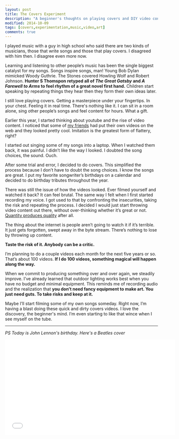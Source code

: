 ```yaml
---
layout: post
title: The Covers Experiment 
description: "A beginner's thoughts on playing covers and DIY video content."
modified: 2014-10-09
tags: [covers,experimentation,music,video,art]
comments: true
---
```

I played music with a guy in high school who said there are two kinds of musicians, those that write songs and those that play covers.  I disagreed with him then.  I disagree even more now.

Learning and listening to other people’s music has been the single biggest catalyst for my songs.  Songs inspire songs, man!  Young Bob Dylan mimicked Woody Guthrie.  The Stones covered Howling Wolf and Robert Johnson.  **Hunter S Thomspon retyped all of *The Great Gatsby* and *A Farewell to Arms* to feel rhythm of a great novel first hand.**  Children start speaking by repeating things they hear then they form their own ideas later.

I still love playing covers.  Getting a masterpiece under your fingertips.  In your chest.  Feeling it in real time.  There's nothing like it.  I can sit in a room alone, sing other people’s songs and feel content for hours.  What a gift.

Earlier this year, I started thinking about youtube and the rise of video content.  I noticed that some of [my friends](https://www.youtube.com/channel/UCzFznTkTK_rQsRf50N_8jzQ) had put their own videos on the web and they looked pretty cool.  Imitation is the greatest form of flattery, right?

I started out singing some of my songs into a laptop.  When I watched them back, it was painful.  I didn’t like the way I looked.  I doubted the song choices, the sound.  Ouch.

After some trial and error, I decided to do covers.  This simplified the process because I don’t have to doubt the song choices.  I know the songs are great.  I put my favorite songwriter’s birthdays on a calendar and decided to do birthday tributes throughout the year.

There was still the issue of how the videos looked.  Ever filmed yourself and watched it back?  It can feel brutal.  The same way I felt when I first started recording my voice.  I got used to that by confronting the insecurities, taking the risk and repeating the process.  I decided I would just start throwing video content out there, without over-thinking whether it’s great or not.  [Quantity produces quality](/plan-fail-reflect/) after all.

The thing about the internet is people aren’t going to watch it if it’s terrible.  It just gets forgotten, swept away in the byte stream.  There’s nothing to lose by throwing up content.

**Taste the risk of it.  Anybody can be a critic.**

I’m planning to do a couple videos each month for the next five years or so.  That’s about 100 videos.  **If I do 100 videos, something magical will happen along the way.**

When we commit to producing something over and over again, we steadily improve.  I’ve already learned that outdoor lighting works best when you have no budget and minimal equipment.  This reminds me of recording audio and the realization that **you don’t need fancy equipment to make art.  You just need guts.  To take risks and keep at it.**

Maybe I’ll start filming some of my own songs someday.  Right now, I’m having a blast doing these quick and dirty covers videos.  I love the discovery, the beginner's mind. I’m even starting to like that wince when I see myself on the tube.

---------------

*PS Today is John Lennon's birthday.  Here's a Beatles cover*

<iframe width="560" height="315" src="//www.youtube.com/embed/yvrOOr_mzSk" frameborder="0" allowfullscreen></iframe>
